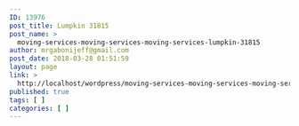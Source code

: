 ```yaml
---
ID: 13976
post_title: Lumpkin 31815
post_name: >
  moving-services-moving-services-moving-services-lumpkin-31815
author: mrgabonijeff@gmail.com
post_date: 2018-03-28 01:51:59
layout: page
link: >
  http://localhost/wordpress/moving-services-moving-services-moving-services-lumpkin-31815/
published: true
tags: [ ]
categories: [ ]
---
```

